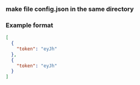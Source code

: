 ### make file config.json in the same directory

### Example format

```json
[
  {
    "token": "eyJh"
  },
  {
    "token": "eyJh"
  }
]
```
